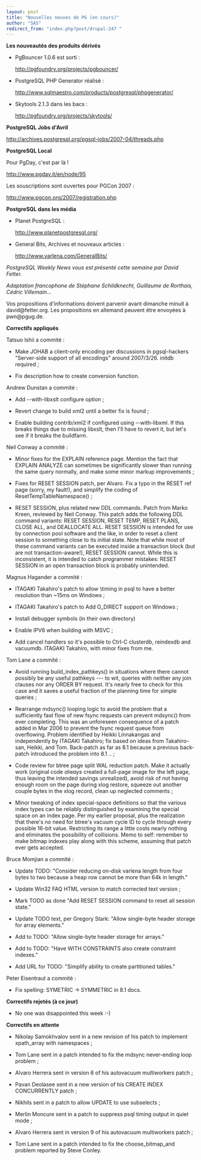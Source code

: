 ```yaml
---
layout: post
title: "Nouvelles neuves de PG (en cours)"
author: "SAS"
redirect_from: "index.php?post/drupal-247 "
---
```




<p><strong>Les nouveautés des produits dérivés</strong></p>

<ul>

<li>

PgBouncer 1.0.6 est sorti&nbsp;:

<a target="_blank" href="http://pgfoundry.org/projects/pgbouncer/">http://pgfoundry.org/projects/pgbouncer/</a>

</li>

<li>

PostgreSQL PHP Generator réalisé&nbsp;:

<a target="_blank" href="http://www.sqlmaestro.com/products/postgresql/phpgenerator/">http://www.sqlmaestro.com/products/postgresql/phpgenerator/</a>

</li>

<li>

Skytools 2.1.3 dans les bacs&nbsp;:

<a target="_blank" href="http://pgfoundry.org/projects/skytools/">http://pgfoundry.org/projects/skytools/</a>

</li>

</ul>

<p><strong>PostgreSQL Jobs d'Avril</strong></p>

<p>

<a target="_blank" href="http://archives.postgresql.org/pgsql-jobs/2007-04/threads.php">http://archives.postgresql.org/pgsql-jobs/2007-04/threads.php</a>

</p>

<p><strong>PostgreSQL Local</strong></p>

<p>

Pour PgDay, c'est par là&nbsp;!

<a target="_blank" href="http://www.pgday.it/en/node/95">http://www.pgday.it/en/node/95</a>

</p>

<p>

Les souscriptions sont ouvertes pour PGCon 2007&nbsp;:

<a target="_blank" href="http://www.pgcon.org/2007/registration.php">http://www.pgcon.org/2007/registration.php</a>

</p>

<p><strong>PostgreSQL dans les média</strong></p>

<ul>

<li>

Planet PostgreSQL&nbsp;:

<a target="_blank" href="http://www.planetpostgresql.org/">http://www.planetpostgresql.org/</a>

</li>

<li>

General Bits, Archives et nouveaux articles&nbsp;:

<a target="_blank" href="http://www.varlena.com/GeneralBits/">http://www.varlena.com/GeneralBits/</a>

</li>

</ul>

<p><em>

PostgreSQL Weekly News vous est présenté cette semaine par David Fetter.

Adaptation francophone de Stéphane Schildknecht, Guillaume de Rorthais, Cédric Villemain...

</em></p>

<p>Vos propositions d'informations doivent parvenir avant dimanche minuit à david@fetter.org. Les propositions en allemand peuvent être envoyées à pwn@pgug.de.</p>

<p><strong>Correctifs appliqués</strong></p>

<p>Tatsuo Ishii a commité&nbsp;:</p>

<ul>

<li>

Make JOHAB a client-only encoding per discussions in pgsql-hackers "Server-side support of all encodings" around 2007/3/26. initdb required&nbsp;;</li>

<li>

Fix description how to create conversion function.</li>

</ul>

<p>Andrew Dunstan a commité&nbsp;:</p>

<ul>

<li>

Add --with-libxslt configure option&nbsp;;</li>

<li>

Revert change to build xml2 until a better fix is found&nbsp;;</li>

<li>

Enable building contrib/xml2 if configured using --with-libxml. If this breaks things due to missing libxslt, then I'll have to revert it, but let's see if it breaks the buildfarm.</li>

</ul>

<p>Neil Conway a commité&nbsp;:</p>

<ul>

<li>

Minor fixes for the EXPLAIN reference page. Mention the fact that EXPLAIN ANALYZE can sometimes be significantly slower than running the same query normally, and make some minor markup improvements&nbsp;;</li>

<li>

Fixes for RESET SESSION patch, per Alvaro. Fix a typo in the RESET ref page (sorry, my fault!), and simplify the coding of ResetTempTableNamespace()&nbsp;;</li>

<li>

RESET SESSION, plus related new DDL commands. Patch from Marko Kreen, reviewed by Neil Conway. This patch adds the following DDL command variants: RESET SESSION, RESET TEMP, RESET PLANS, CLOSE ALL, and DEALLOCATE ALL. RESET SESSION is intended for use by connection pool software and the like, in order to reset a client session to something close to its initial state. Note that while most of these command variants can be executed inside a transaction block (but are not transaction-aware!), RESET SESSION cannot. While this is inconsistent, it is intended to catch programmer mistakes: RESET SESSION in an open transaction block is probably unintended.</li>

</ul>

<p>Magnus Hagander a commité&nbsp;:</p>

<ul>

<li>

ITAGAKI Takahiro's patch to allow \timing in psql to have a better resolution than ~15ms on Windows&nbsp;;</li>

<li>

ITAGAKI Takahiro's patch to Add O_DIRECT support on Windows&nbsp;;</li>

<li>

Install debugger symbols (in their own directory) </li>

<li>

Enable IPV6 when building with MSVC&nbsp;;</li>

<li>

Add cancel handlers so it's possible to Ctrl-C clusterdb, reindexdb and vacuumdb. ITAGAKI Takahiro, with minor fixes from me.</li>

</ul>

<p>Tom Lane a commité&nbsp;:</p>

<ul>

<li>

Avoid running build_index_pathkeys() in situations where there cannot possibly be any useful pathkeys --- to wit, queries with neither any join clauses nor any ORDER BY request. It's nearly free to check for this case and it saves a useful fraction of the planning time for simple queries&nbsp;;</li>

<li>

Rearrange mdsync() looping logic to avoid the problem that a sufficiently fast flow of new fsync requests can prevent mdsync() from ever completing. This was an unforeseen consequence of a patch added in Mar 2006 to prevent the fsync request queue from overflowing. Problem identified by Heikki Linnakangas and independently by ITAGAKI Takahiro; fix based on ideas from Takahiro-san, Heikki, and Tom. Back-patch as far as 8.1 because a previous back-patch introduced the problem into 8.1 ..&nbsp;;</li>

<li>

Code review for btree page split WAL reduction patch. Make it actually work (original code *always* created a full-page image for the left page, thus leaving the intended savings unrealized), avoid risk of not having enough room on the page during xlog restore, squeeze out another couple bytes in the xlog record, clean up neglected comments&nbsp;;</li>

<li>

Minor tweaking of index special-space definitions so that the various index types can be reliably distinguished by examining the special space on an index page. Per my earlier proposal, plus the realization that there's no need for btree's vacuum cycle ID to cycle through every possible 16-bit value. Restricting its range a little costs nearly nothing and eliminates the possibility of collisions. Memo to self: remember to make bitmap indexes play along with this scheme, assuming that patch ever gets accepted.</li>

</ul>

<p>Bruce Momjian a commité&nbsp;:</p>

<ul>

<li>

Update TODO: "Consider reducing on-disk varlena length from four bytes to two because a heap row cannot be more than 64k in length." </li>

<li>

Update Win32 FAQ HTML version to match corrected text version&nbsp;;</li>

<li>

Mark TODO as done "Add RESET SESSION command to reset all session state." </li>

<li>

Update TODO text, per Gregory Stark: "Allow single-byte header storage for array elements." </li>

<li>

Add to TODO: "Allow single-byte header storage for arrays." </li>

<li>

Add to TODO: "Have WITH CONSTRAINTS also create constraint indexes." </li>

<li>

Add URL for TODO: "Simplify ability to create partitioned tables." </li>

</ul>

<p>Peter Eisentraut a commité&nbsp;:</p>

<ul>

<li>

Fix spelling: SYMETRIC -&gt; SYMMETRIC in 8.1 docs. </li>

</ul>

<p><strong>Correctifs rejetés (à ce jour)</strong></p>

<ul>

<li>

No one was disappointed this week :-) </li>

</ul>

<p><strong>Correctifs en attente</strong></p>

<ul>

<li>

Nikolay Samokhvalov sent in a new revision of his patch to implement xpath_array with namespaces&nbsp;;</li>

<li>

Tom Lane sent in a patch intended to fix the mdsync never-ending loop problem&nbsp;;</li>

<li>

Alvaro Herrera sent in version 6 of his autovacuum multiworkers patch&nbsp;;</li>

<li>

Pavan Deolasee sent in a new version of his CREATE INDEX CONCURRENTLY patch&nbsp;;</li>

<li>

Nikhils sent in a patch to allow UPDATE to use subselects&nbsp;;</li>

<li>

Merlin Moncure sent in a patch to suppress psql timing output in quiet mode&nbsp;;</li>

<li>

Alvaro Herrera sent in version 9 of his autovacuum multiworkers patch&nbsp;;</li>

<li>

Tom Lane sent in a patch intended to fix the choose_bitmap_and problem reported by Steve Conley.</li>

</ul>